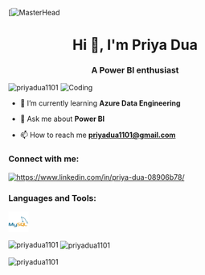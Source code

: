 [![MasterHead](https://sswtv2.wpengine.com/wp-content/uploads/2018/06/PowerBI-Banner-1100x200.jpg)
<h1 align="center">Hi 👋, I'm Priya Dua</h1>
<h3 align="center">A Power BI enthusiast</h3>
<img align="right" alt="Coding" width="400" src=https://miro.medium.com/max/1400/1*qdAW1TjCN57h1lbuuzvchg.gif>

<p align="left"> <img src="https://komarev.com/ghpvc/?username=priyadua1101&label=Profile%20views&color=0e75b6&style=flat" alt="priyadua1101" /> </p>

- 🌱 I’m currently learning **Azure Data Engineering**

- 💬 Ask me about **Power BI**

- 📫 How to reach me **priyadua1101@gmail.com**

<h3 align="left">Connect with me:</h3>
<p align="left">
<a href="https://linkedin.com/in/https://www.linkedin.com/in/priya-dua-08906b78/" target="blank"><img align="center" src="https://raw.githubusercontent.com/rahuldkjain/github-profile-readme-generator/master/src/images/icons/Social/linked-in-alt.svg" alt="https://www.linkedin.com/in/priya-dua-08906b78/" height="30" width="40" /></a>
</p>

<h3 align="left">Languages and Tools:</h3>
<p align="left"> <a href="https://www.mysql.com/" target="_blank" rel="noreferrer"> <img src="https://raw.githubusercontent.com/devicons/devicon/master/icons/mysql/mysql-original-wordmark.svg" alt="mysql" width="40" height="40"/> </a> </p>

<p><img align="left" src="https://github-readme-stats.vercel.app/api/top-langs?username=priyadua1101&show_icons=true&locale=en&layout=compact" alt="priyadua1101" /></p>

<p>&nbsp;<img align="center" src="https://github-readme-stats.vercel.app/api?username=priyadua1101&show_icons=true&locale=en" alt="priyadua1101" /></p>

<p><img align="center" src="https://github-readme-streak-stats.herokuapp.com/?user=priyadua1101&" alt="priyadua1101" /></p>
